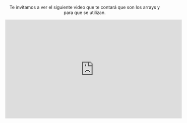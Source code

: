<div style="text-align:center;"> 

<p>Te invitamos a ver el siguiente video que te contará que son los arrays y para que se utilizan.</p>

<iframe width="560" height="315" src="https://www.youtube.com/embed/IU0TqK8rDi4" frameborder="0" allow="accelerometer; autoplay; encrypted-media; gyroscope; picture-in-picture" allowfullscreen></iframe>

</div>